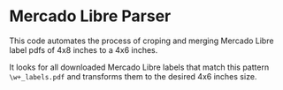 # Mercado Libre Parser

This code automates the process of croping and merging Mercado Libre label pdfs of 4x8 inches to a 4x6 inches.

It looks for all downloaded Mercado Libre labels that match this pattern `\w+_labels.pdf` and transforms them to the desired 4x6 inches size.

